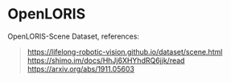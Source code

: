 # OpenLORIS
OpenLORIS-Scene Dataset, references:
>https://lifelong-robotic-vision.github.io/dataset/scene.html
>https://shimo.im/docs/HhJj6XHYhdRQ6jjk/read
>https://arxiv.org/abs/1911.05603


